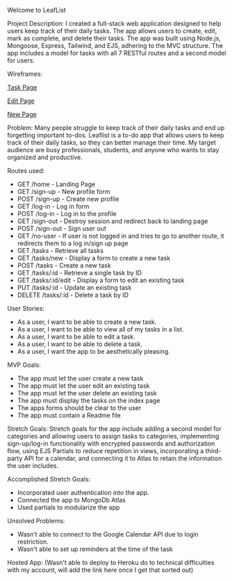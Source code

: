Welcome to LeafList

Project Description:
I created a full-stack web application designed to help users keep track of their daily tasks. The app allows users to create, edit, mark as complete, and delete their tasks. The app was built using Node.js, Mongoose, Express, Tailwind, and EJS, adhering to the MVC structure. The app includes a model for tasks with all 7 RESTful routes and a second model for users. 

Wireframes:

[Task Page](https://media.git.generalassemb.ly/user/46542/files/846e920e-7eb8-4e47-ab01-7f5465e912ff)

[Edit Page](https://media.git.generalassemb.ly/user/46542/files/e6d1fd38-f48d-4e7e-b2e4-ccb8b8c7c0b8)

[New Page](https://media.git.generalassemb.ly/user/46542/files/be7cebf8-4761-4ed5-ae9c-7f5ac3bbcc79)

Problem: Many people struggle to keep track of their daily tasks and end up forgetting important to-dos. Leaflist is a to-do app that allows users to keep track of their daily tasks, so they can better manage their time. My target audience are busy professionals, students, and anyone who wants to stay organized and productive.


Routes used:
- GET /home - Landing Page
- GET /sign-up - New profile form
- POST /sign-up - Create new profile
- GET /log-in - Log in form
- POST /log-in - Log in to the profile
- GET /sign-out - Destroy session and redirect back to landing page
- POST /sign-out - Sign user out
- GET /no-user - If user is not logged in and tries to go to another route, it redirects them to a log in/sign up page
- GET /tasks - Retrieve all tasks
- GET /tasks/new - Display a form to create a new task
- POST /tasks - Create a new task
- GET /tasks/:id - Retrieve a single task by ID
- GET /tasks/:id/edit - Display a form to edit an existing task
- PUT /tasks/:id - Update an existing task
- DELETE /tasks/:id - Delete a task by ID


User Stories:
- As a user, I want to be able to create a new task.
- As a user, I want to be able to view all of my tasks in a list.
- As a user, I want to be able to edit a task.
- As a user, I want to be able to delete a task.
- As a user, I want the app to be aesthetically pleasing.

MVP Goals:
- The app must let the user create a new task
- The app must let the user edit an existing task
- The app must let the user delete an existing task
- The app must display the tasks on the index page
- The apps forms should be clear to the user
- The app must contain a Readme file

Stretch Goals:
Stretch goals for the app include adding a second model for categories and allowing users to assign tasks to categories, implementing sign-up/log-in functionality with encrypted passwords and authorization flow, using EJS Partials to reduce repetition in views, incorporating a third-party API for a calendar, and connecting it to Atlas to retain the information the user includes.

Accomplished Stretch Goals: 
- Incorporated user authentication into the app.
- Connected the app to MongoDb Atlas
- Used partials to modularize the app

Unsolved Problems:
- Wasn't able to connect to the Google Calendar API due to login restriction.
- Wasn't able to set up reminders at the time of the task

Hosted App:
(Wasn't able to deploy to Heroku do to technical difficulties with my account, will add the link here once I get that sorted out)